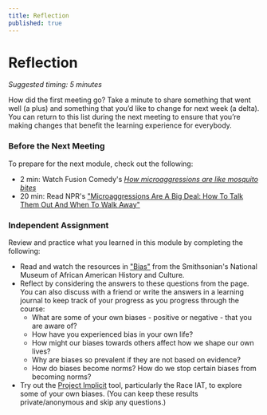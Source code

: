 ```yaml
---
title: Reflection
published: true
---
```


# Reflection
_Suggested timing: 5 minutes_

How did the first meeting go? Take a minute to share something that went well (a plus) and something that you’d like to change for next week (a delta). You can return to this list during the next meeting to ensure that you’re making changes that benefit the learning experience for everybody.


### Before the Next Meeting

To prepare for the next module, check out the following:

* 2 min: Watch Fusion Comedy's [*How microaggressions are like mosquito bites*](https://www.youtube.com/watch?v=hDd3bzA7450)
* 20 min: Read NPR's ["Microaggressions Are A Big Deal: How To Talk Them Out And When To Walk Away"](https://www.npr.org/2020/06/08/872371063/microaggressions-are-a-big-deal-how-to-talk-them-out-and-when-to-walk-away) 

### Independent Assignment

Review and practice what you learned in this module by completing the following:

* Read and watch the resources in ["Bias"](https://nmaahc.si.edu/learn/talking-about-race/topics/bias) from the Smithsonian's National Museum of African American History and Culture.
* Reflect by considering the answers to these questions from the page. You can also discuss with a friend or write the answers in a learning journal to keep track of your progress as you progress through the course:
  * What are some of your own biases - positive or negative - that you are aware of?
  * How have you experienced bias in your own life?
  * How might our biases towards others affect how we shape our own lives?
  * Why are biases so prevalent if they are not based on evidence?
  * How do biases become norms? How do we stop certain biases from becoming norms?
* Try out the [Project Implicit](https://implicit.harvard.edu/implicit/) tool, particularly the Race IAT, to explore some of your own biases. (You can keep these results private/anonymous and skip any questions.)
